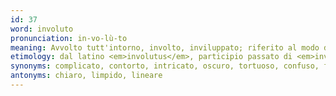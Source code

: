 ```yaml
---
id: 37
word: involuto
pronunciation: in-vo-lù-to
meaning: Avvolto tutt'intorno, involto, inviluppato; riferito al modo di scrivere o di parlare, complesso, intricato e perciò oscuro; in botanica, detto della prefogliazione, quando le foglie presentano il bordo ripiegato all’interno verso la pagina superiore
etimology: dal latino <em>involutus</em>, participio passato di <em>invòlvere</em> 'involgere'
synonyms: complicato, contorto, intricato, oscuro, tortuoso, confuso, ferraginoso
antonyms: chiaro, limpido, lineare
---
```

